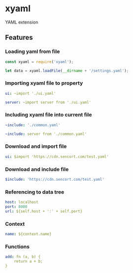 # xyaml

YAML extension

## Features

### Loading yaml from file

```js
const xyaml = require('xyaml');

let data = xyaml.loadFile(__dirname + '/settings.yaml');
```

### Importing xyaml file to property

```yaml
ui: ~import './ui.yaml'

server: ~import server from './ui.yaml'
```

### Including xyaml file into current file

```yaml
~include: './common.yaml'

~include: server from './common.yaml'
```

### Download and import file

```yaml
ui: $import 'https://cdn.sencort.com/test.yaml'
```

### Download and include file

```yaml
$include: 'https://cdn.sencort.com/test.yaml'
```

### Referencing to data tree

```yaml
host: localhost
port: 8000
url: ${self.host + ':' + self.port}
```

### Context

```yaml
name: ${context.name}
```

### Functions

```yaml
add: fn (a, b) {
    return a + b;
}
```
